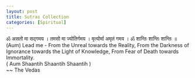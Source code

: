 ```yaml
---
layout: post
title: Sutras Collection
categories: [Spiritual]
---
```


<p>
ॐ असतो मा सद्गमय ।  तमसो मा ज्योतिर्गमय ।  मृत्योर्मा अमृतं गमय । ॐ  शान्तिः शान्तिः शान्तिः ॥
<br>
(Aum) Lead me - From the Unreal towards the Reality, From the Darkness of Ignorance towards the Light of Knowledge, From Fear of Death towards Immortality.<br> ( Aum Shaantih Shaantih Shaantih )
<br>
~~ The Vedas
</p>







